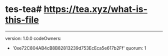 # tes-tea# https://tea.xyz/what-is-this-file
---
version: 1.0.0
codeOwners:
  - '0xe72C804AB4cB8B82813239d753EcEca5e617b2Ff'
quorum: 1
